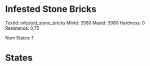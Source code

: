 # Infested Stone Bricks
TextId: infested_stone_bricks
MinId: 3980
MaxId: 3980
Hardness: 0
Resistance: 0,75

Num States: 1
# States
```

```